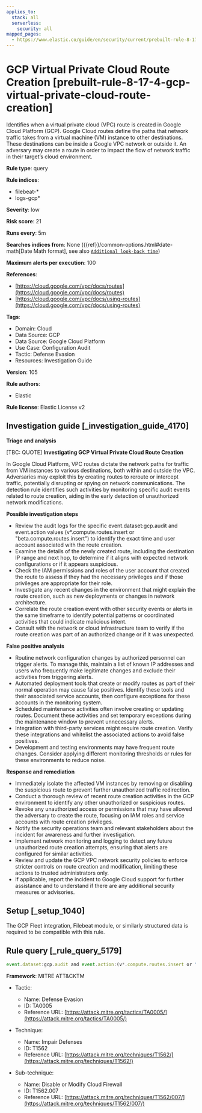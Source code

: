 ```yaml
---
applies_to:
  stack: all
  serverless:
    security: all
mapped_pages:
  - https://www.elastic.co/guide/en/security/current/prebuilt-rule-8-17-4-gcp-virtual-private-cloud-route-creation.html
---
```


# GCP Virtual Private Cloud Route Creation [prebuilt-rule-8-17-4-gcp-virtual-private-cloud-route-creation]

Identifies when a virtual private cloud (VPC) route is created in Google Cloud Platform (GCP). Google Cloud routes define the paths that network traffic takes from a virtual machine (VM) instance to other destinations. These destinations can be inside a Google VPC network or outside it. An adversary may create a route in order to impact the flow of network traffic in their target’s cloud environment.

**Rule type**: query

**Rule indices**:

* filebeat-*
* logs-gcp*

**Severity**: low

**Risk score**: 21

**Runs every**: 5m

**Searches indices from**: None ({{ref}}/common-options.html#date-math[Date Math format], see also [`Additional look-back time`](docs-content://solutions/security/detect-and-alert/create-detection-rule.md#rule-schedule))

**Maximum alerts per execution**: 100

**References**:

* [https://cloud.google.com/vpc/docs/routes](https://cloud.google.com/vpc/docs/routes)
* [https://cloud.google.com/vpc/docs/using-routes](https://cloud.google.com/vpc/docs/using-routes)

**Tags**:

* Domain: Cloud
* Data Source: GCP
* Data Source: Google Cloud Platform
* Use Case: Configuration Audit
* Tactic: Defense Evasion
* Resources: Investigation Guide

**Version**: 105

**Rule authors**:

* Elastic

**Rule license**: Elastic License v2

## Investigation guide [_investigation_guide_4170]

**Triage and analysis**

[TBC: QUOTE]
**Investigating GCP Virtual Private Cloud Route Creation**

In Google Cloud Platform, VPC routes dictate the network paths for traffic from VM instances to various destinations, both within and outside the VPC. Adversaries may exploit this by creating routes to reroute or intercept traffic, potentially disrupting or spying on network communications. The detection rule identifies such activities by monitoring specific audit events related to route creation, aiding in the early detection of unauthorized network modifications.

**Possible investigation steps**

* Review the audit logs for the specific event.dataset:gcp.audit and event.action values (v*.compute.routes.insert or "beta.compute.routes.insert") to identify the exact time and user account associated with the route creation.
* Examine the details of the newly created route, including the destination IP range and next hop, to determine if it aligns with expected network configurations or if it appears suspicious.
* Check the IAM permissions and roles of the user account that created the route to assess if they had the necessary privileges and if those privileges are appropriate for their role.
* Investigate any recent changes in the environment that might explain the route creation, such as new deployments or changes in network architecture.
* Correlate the route creation event with other security events or alerts in the same timeframe to identify potential patterns or coordinated activities that could indicate malicious intent.
* Consult with the network or cloud infrastructure team to verify if the route creation was part of an authorized change or if it was unexpected.

**False positive analysis**

* Routine network configuration changes by authorized personnel can trigger alerts. To manage this, maintain a list of known IP addresses and users who frequently make legitimate changes and exclude their activities from triggering alerts.
* Automated deployment tools that create or modify routes as part of their normal operation may cause false positives. Identify these tools and their associated service accounts, then configure exceptions for these accounts in the monitoring system.
* Scheduled maintenance activities often involve creating or updating routes. Document these activities and set temporary exceptions during the maintenance window to prevent unnecessary alerts.
* Integration with third-party services might require route creation. Verify these integrations and whitelist the associated actions to avoid false positives.
* Development and testing environments may have frequent route changes. Consider applying different monitoring thresholds or rules for these environments to reduce noise.

**Response and remediation**

* Immediately isolate the affected VM instances by removing or disabling the suspicious route to prevent further unauthorized traffic redirection.
* Conduct a thorough review of recent route creation activities in the GCP environment to identify any other unauthorized or suspicious routes.
* Revoke any unauthorized access or permissions that may have allowed the adversary to create the route, focusing on IAM roles and service accounts with route creation privileges.
* Notify the security operations team and relevant stakeholders about the incident for awareness and further investigation.
* Implement network monitoring and logging to detect any future unauthorized route creation attempts, ensuring that alerts are configured for similar activities.
* Review and update the GCP VPC network security policies to enforce stricter controls on route creation and modification, limiting these actions to trusted administrators only.
* If applicable, report the incident to Google Cloud support for further assistance and to understand if there are any additional security measures or advisories.


## Setup [_setup_1040]

The GCP Fleet integration, Filebeat module, or similarly structured data is required to be compatible with this rule.


## Rule query [_rule_query_5179]

```js
event.dataset:gcp.audit and event.action:(v*.compute.routes.insert or "beta.compute.routes.insert")
```

**Framework**: MITRE ATT&CKTM

* Tactic:

    * Name: Defense Evasion
    * ID: TA0005
    * Reference URL: [https://attack.mitre.org/tactics/TA0005/](https://attack.mitre.org/tactics/TA0005/)

* Technique:

    * Name: Impair Defenses
    * ID: T1562
    * Reference URL: [https://attack.mitre.org/techniques/T1562/](https://attack.mitre.org/techniques/T1562/)

* Sub-technique:

    * Name: Disable or Modify Cloud Firewall
    * ID: T1562.007
    * Reference URL: [https://attack.mitre.org/techniques/T1562/007/](https://attack.mitre.org/techniques/T1562/007/)



